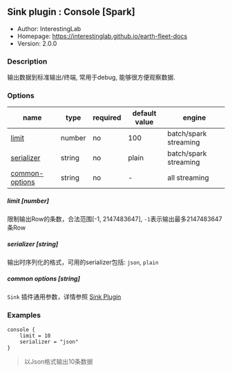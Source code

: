 ## Sink plugin : Console [Spark]

* Author: InterestingLab
* Homepage: https://interestinglab.github.io/earth-fleet-docs
* Version: 2.0.0

### Description

输出数据到标准输出/终端, 常用于debug, 能够很方便观察数据.

### Options

| name | type | required | default value | engine |
| --- | --- | --- | --- | --- |
| [limit](#limit-number) | number | no | 100 | batch/spark streaming |
| [serializer](#serializer-string) | string | no | plain | batch/spark streaming |
| [common-options](#common-options-string)| string | no | - | all streaming |

##### limit [number]

限制输出Row的条数，合法范围[-1, 2147483647], `-1`表示输出最多2147483647条Row

##### serializer [string]

输出时序列化的格式，可用的serializer包括: `json`, `plain`

##### common options [string]

`Sink` 插件通用参数，详情参照 [Sink Plugin](/zh-cn/v2/spark/configuration/sink-plugins/)


### Examples

```
console {
    limit = 10
    serializer = "json"
}
```

> 以Json格式输出10条数据
